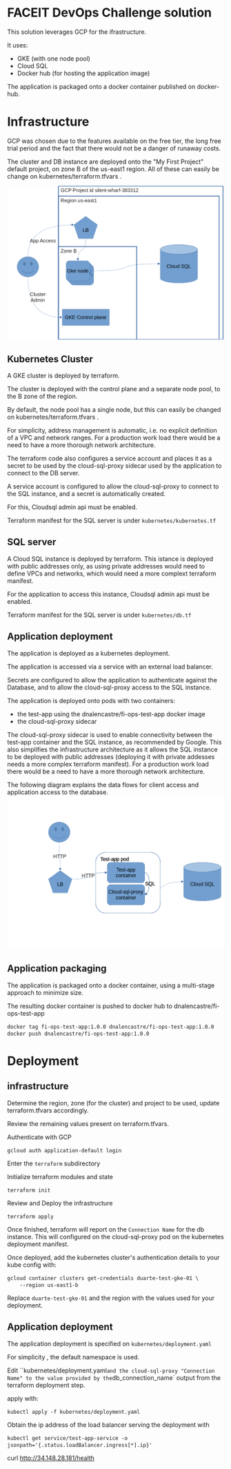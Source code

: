 #  FACEIT DevOps Challenge solution

This solution leverages GCP for the ifrastructure.

It uses:
- GKE (with one node pool)
- Cloud SQL
- Docker hub (for hosting the application image)

The application is packaged onto a docker container published on docker-hub.

# Infrastructure

GCP was chosen due to the features available on the free tier, the long free trial period and the fact that there would not be a danger of runaway costs.

The cluster and DB instance are deployed onto the "My First Project" default project, on zone B of the us-east1 region. All of these can easily be change on kubernetes/terraform.tfvars .


![General Architecture](./general_arch.png "General Architecture")

## Kubernetes Cluster

A GKE cluster is deployed by terraform.

The cluster is deployed with the control plane and a separate node pool, to the B zone of the region.

By default, the node pool has a single node, but this can easily be changed on kubernetes/terraform.tfvars .

For simplicity, address management is automatic, i.e. no explicit definition of a VPC and network ranges. For a production work load there would be a need to have a more thorough network architecture.

The terraform code also configures a service account and places it as a secret to be used by the cloud-sql-proxy sidecar used by the application to connect to the DB server.

A service account is configured to allow the cloud-sql-proxy to connect to the SQL instance, and a secret is automatically created.

For this, Cloudsql admin api must be enabled.


Terraform manifest for the SQL server is under `kubernetes/kubernetes.tf`

## SQL server

A Cloud SQL instance is deployed by terraform.
This istance is deployed with public addresses only, as using private addresses would need to define VPCs and networks, which would need a more complext terraform manifest.

For the application to access this instance, Cloudsql admin api must be enabled.

Terraform manifest for the SQL server is under `kubernetes/db.tf`

## Application deployment

The application is deployed as a kubernetes deployment.

The application is accessed via a service with an external load balancer.

Secrets are configured to allow the application to authenticate against the Database, and to allow the cloud-sql-proxy access to the SQL instance.

The application is deployed onto pods with two containers:
- the test-app using the dnalencastre/fi-ops-test-app docker image
- the cloud-sql-proxy sidecar

The cloud-sql-proxy sidecar is used to enable connectivity between the test-app container and the SQL instance, as recommended by Google.
This also simplifies the infrastructure architecture as it allows the SQL instance to be deployed with public addresses (deploying it with private addesses needs a more complex terraform manifest). For a production work load there would be a need to have a more thorough network architecture.

The following diagram explains the data flows for client access and application access to the database.
![Application access and DB access](./kubernetes_pods_db_access.png "[Application access and DB access")


## Application packaging

The application is packaged onto a docker container, using a multi-stage approach to minimize size.

The resulting docker container is pushed to docker hub to dnalencastre/fi-ops-test-app

```
docker tag fi-ops-test-app:1.0.0 dnalencastre/fi-ops-test-app:1.0.0
docker push dnalencastre/fi-ops-test-app:1.0.0
```


# Deployment

## infrastructure

Determine the region, zone (for the cluster) and project to be used, update terraform.tfvars accordingly.

Review the remaining values present on terraform.tfvars.

Authenticate with GCP
```
gcloud auth application-default login
```

Enter the `terraform` subdirectory 

Initialize terraform modules and state
```
terraform init
```

Review and Deploy the infrastructure 
```
terraform apply
```

Once finished, terraform will report on the `Connection Name` for the db instance. This will configured on the cloud-sql-proxy pod on the kubernetes deployment manifest.

Once deployed, add the kubernetes cluster's authentication details to your kube config with:
```
gcloud container clusters get-credentials duarte-test-gke-01 \
    --region us-east1-b
```
Replace `duarte-test-gke-01` and the region with the values used for your deployment.

## Application deployment

The application deployment is specified on `kubernetes/deployment.yaml`

For simplicity , the default namespace is used.

Edit ``kubernetes/deployment.yaml` and the cloud-sql-proxy "Connection Name" to the value provided by the `db_connection_name` output from the terraform deployment step.

apply with:
```
kubectl apply -f kubernetes/deployment.yaml
```

Obtain the ip address of the load balancer serving the deployment with 
```
kubectl get service/test-app-service -o jsonpath='{.status.loadBalancer.ingress[*].ip}'
```


curl http://34.148.28.181/health